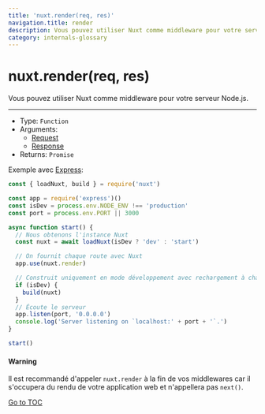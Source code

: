 ```yaml
---
title: 'nuxt.render(req, res)'
navigation.title: render
description: Vous pouvez utiliser Nuxt comme middleware pour votre serveur Node.js.
category: internals-glossary
---
```


# nuxt.render(req, res)

Vous pouvez utiliser Nuxt comme middleware pour votre serveur Node.js.

---

- Type: `Function`
- Arguments:
  - [Request](https://nodejs.org/api/http.html#http_class_http_incomingmessage)
  - [Response](https://nodejs.org/api/http.html#http_class_http_serverresponse)
- Returns: `Promise`

Exemple avec [Express](https://github.com/expressjs/express):

```js
const { loadNuxt, build } = require('nuxt')

const app = require('express')()
const isDev = process.env.NODE_ENV !== 'production'
const port = process.env.PORT || 3000

async function start() {
  // Nous obtenons l'instance Nuxt
  const nuxt = await loadNuxt(isDev ? 'dev' : 'start')

  // On fournit chaque route avec Nuxt
  app.use(nuxt.render)

  // Construit uniquement en mode développement avec rechargement à chaud
  if (isDev) {
    build(nuxt)
  }
  // Écoute le serveur
  app.listen(port, '0.0.0.0')
  console.log('Server listening on `localhost:' + port + '`.')
}

start()
```

#### Warning
Il est recommandé d'appeler `nuxt.render` à la fin de vos middlewares car il s'occupera du rendu de votre application web et n'appellera pas `next()`.

<span style='float: footnote;'><a href="../index.html#toc">Go to TOC</a></span>
